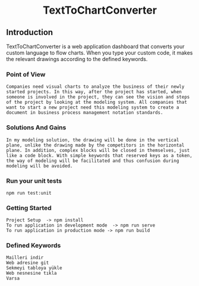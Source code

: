 
<h1 align="center">TextToChartConverter</h1>

## Introduction
<p>
TextToChartConverter is a web application dashboard that converts your custom language to flow charts. When you type your custom code, it makes the relevant drawings according to the defined keywords.
</p>

### Point of View
```
Companies need visual charts to analyze the business of their newly started projects. In this way, after the project has started, when someone is involved in the project, they can see the vision and steps of the project by looking at the modeling system. All companies that want to start a new project need this modeling system to create a document in business process management notation standards.
```

### Solutions And Gains
```
In my modeling solution, the drawing will be done in the vertical plane, unlike the drawing made by the competitors in the horizontal plane. In addition, complex blocks will be closed in themselves, just like a code block. With simple keywords that reserved keys as a token, the way of modeling will be facilitated and thus confusion during modeling will be avoided.
```

### Run your unit tests
```
npm run test:unit
```

### Getting Started
```
Project Setup  -> npm install
To run application in development mode  -> npm run serve
To run application in production mode -> npm run build
```

### Defined Keywords
```
Mailleri indir
Web adresine git
Sekmeyi tabloya yükle
Web nesnesine tıkla
Varsa
```
